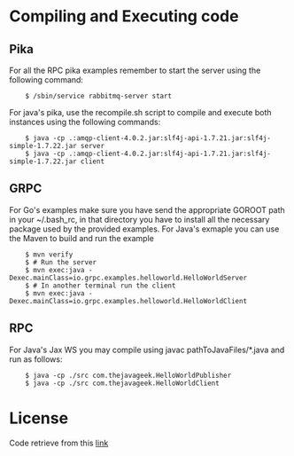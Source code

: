 # Compiling and Executing code
## Pika 

For all the RPC pika examples remember to start the server using the following command:

		$ /sbin/service rabbitmq-server start

For java's pika, use the recompile.sh script to compile and execute both instances using the following commands:
		
		$ java -cp .:amqp-client-4.0.2.jar:slf4j-api-1.7.21.jar:slf4j-simple-1.7.22.jar server
		$ java -cp .:amqp-client-4.0.2.jar:slf4j-api-1.7.21.jar:slf4j-simple-1.7.22.jar client

## GRPC

For Go's examples make sure you have send the appropriate GOROOT path in your ~/.bash_rc, in that directory you have to install all the necessary package used by the provided examples.
For Java's exmaple you can use the Maven to build and run the example
	
		$ mvn verify
		$ # Run the server
		$ mvn exec:java -Dexec.mainClass=io.grpc.examples.helloworld.HelloWorldServer
		$ # In another terminal run the client
		$ mvn exec:java -Dexec.mainClass=io.grpc.examples.helloworld.HelloWorldClient


## RPC

For Java's Jax WS you may compile using javac pathToJavaFiles/*.java and run as follows:
	
		$ java -cp ./src com.thejavageek.HelloWorldPublisher
		$ java -cp ./src com.thejavageek.HelloWorldClient 


# License 

Code retrieve from this [link](https://github.com/grpc/grpc-java)
